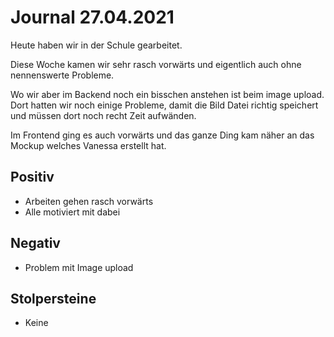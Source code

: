 # Journal 27.04.2021

Heute haben wir in der Schule gearbeitet. 

Diese Woche kamen wir sehr rasch vorwärts und eigentlich auch ohne nennenswerte Probleme. 

Wo wir aber im Backend noch
ein bisschen anstehen ist beim image upload. Dort hatten wir noch einige Probleme, damit die Bild Datei richtig 
speichert und müssen dort noch recht Zeit aufwänden.

Im Frontend ging es auch vorwärts und das ganze Ding kam näher an das Mockup welches Vanessa erstellt hat.

## Positiv
- Arbeiten gehen rasch vorwärts
- Alle motiviert mit dabei

## Negativ
- Problem mit Image upload

## Stolpersteine
- Keine